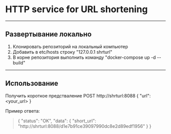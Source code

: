# HTTP service for URL shortening
___
## Развертывание локально
1. Клонировать репозиторий на локальный компьютер
2. Добавить в etc/hosts строку "127.0.0.1 shrturl"
3. В корне репозитория выполнить команду "docker-compose up -d --build"
___
## Использование

Получить короткое предстваление
POST http://shrturl:8088
{
    "url": <your_url>
}

Пример ответа:
>{
>"status": "OK",
>"data": {
>"short_url": "http://shrturl:8088/d1e7b91ce39097990dc8e2d89edf1956"
>}
>}

